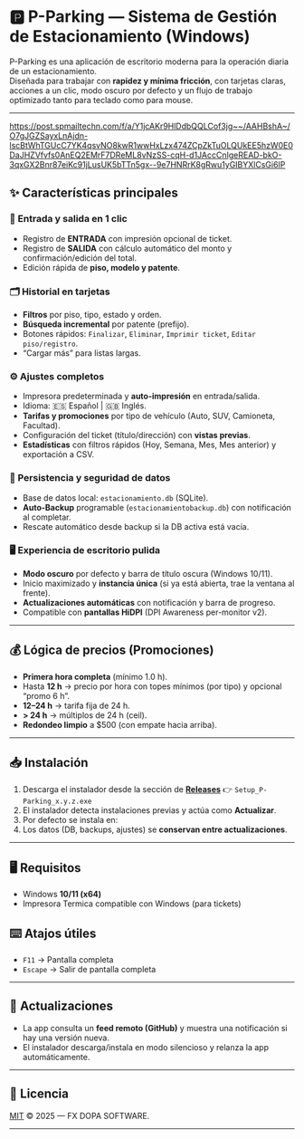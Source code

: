 # 🅿️ P-Parking — Sistema de Gestión de Estacionamiento (Windows)

P-Parking es una aplicación de escritorio moderna para la operación diaria de un estacionamiento.  
Diseñada para trabajar con **rapidez y mínima fricción**, con tarjetas claras, acciones a un clic, modo oscuro por defecto y un flujo de trabajo optimizado tanto para teclado como para mouse.  

---
https://post.spmailtechn.com/f/a/Y1jcAKr9HlDdbQQLCof3jg~~/AAHBshA~/O7gJGZSayxLnAjdn-lscBtWhTGUcC7YK4qsvNO8kwR1wwHxLzx474ZCpZkTuOLQUkEE5hzW0E0DaJHZVfvfs0AnEQ2EMrF7DReML8vNzSS-cqH-d1JAccCnIgeREAD-bkO-3qxGX2Bnr87eiKc91jLusUK5bTTn5gx--9e7HNRrK8gRwu1yGIBYXlCsGi6IP
## ✨ Características principales

### 🚗 Entrada y salida en 1 clic
- Registro de **ENTRADA** con impresión opcional de ticket.  
- Registro de **SALIDA** con cálculo automático del monto y confirmación/edición del total.  
- Edición rápida de **piso, modelo y patente**.  

### 🗂️ Historial en tarjetas
- **Filtros** por piso, tipo, estado y orden.  
- **Búsqueda incremental** por patente (prefijo).  
- Botones rápidos: `Finalizar`, `Eliminar`, `Imprimir ticket`, `Editar piso/registro`.  
- “Cargar más” para listas largas.  

### ⚙️ Ajustes completos
- Impresora predeterminada y **auto-impresión** en entrada/salida.  
- Idioma: 🇪🇸 Español | 🇬🇧 Inglés.  
- **Tarifas y promociones** por tipo de vehículo (Auto, SUV, Camioneta, Facultad).  
- Configuración del ticket (título/dirección) con **vistas previas**.  
- **Estadísticas** con filtros rápidos (Hoy, Semana, Mes, Mes anterior) y exportación a CSV.  

### 💾 Persistencia y seguridad de datos
- Base de datos local: `estacionamiento.db` (SQLite).  
- **Auto-Backup** programable (`estacionamientobackup.db`) con notificación al completar.  
- Rescate automático desde backup si la DB activa está vacía.  

### 🖥️ Experiencia de escritorio pulida
- **Modo oscuro** por defecto y barra de título oscura (Windows 10/11).  
- Inicio maximizado y **instancia única** (si ya está abierta, trae la ventana al frente).  
- **Actualizaciones automáticas** con notificación y barra de progreso.  
- Compatible con **pantallas HiDPI** (DPI Awareness per-monitor v2).  

---

## 💰 Lógica de precios (Promociones)
- **Primera hora completa** (mínimo 1.0 h).  
- Hasta **12 h** → precio por hora con topes mínimos (por tipo) y opcional “promo 6 h”.  
- **12–24 h** → tarifa fija de 24 h.  
- **> 24 h** → múltiplos de 24 h (ceil).  
- **Redondeo limpio** a $500 (con empate hacia arriba).  

---

## 📥 Instalación
1. Descarga el instalador desde la sección de [**Releases**](../../releases) 👉 `Setup_P-Parking_x.y.z.exe`  
2. El instalador detecta instalaciones previas y actúa como **Actualizar**.  
3. Por defecto se instala en:  
4. Los datos (DB, backups, ajustes) se **conservan entre actualizaciones**.  

---

## 🖥️ Requisitos
- Windows **10/11 (x64)**  
- Impresora Termica compatible con Windows (para tickets)  

## ⌨️ Atajos útiles
- `F11` → Pantalla completa  
- `Escape` → Salir de pantalla completa  

---

## 🔄 Actualizaciones
- La app consulta un **feed remoto (GitHub)** y muestra una notificación si hay una versión nueva.  
- El instalador descarga/instala en modo silencioso y relanza la app automáticamente.  

---

## 📜 Licencia
[MIT](./LICENSE) © 2025 — FX DOPA SOFTWARE.  

---
